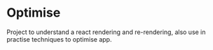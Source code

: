 # Optimise 
Project to understand a react rendering and re-rendering, also use in practise techniques to optimise app.
